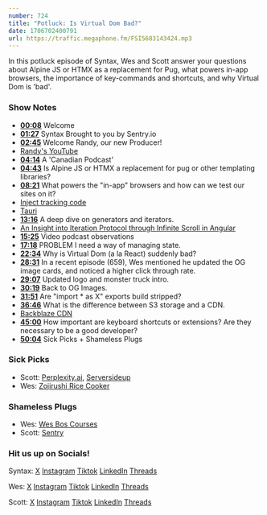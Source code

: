 ```yaml
---
number: 724
title: "Potluck: Is Virtual Dom Bad?"
date: 1706702400791
url: https://traffic.megaphone.fm/FSI5683143424.mp3
---
```


In this potluck episode of Syntax, Wes and Scott answer your questions about Alpine JS or HTMX as a replacement for Pug, what powers in-app browsers, the importance of key-commands and shortcuts, and why Virtual Dom is 'bad'.

### Show Notes

* **[00:08](#t=00:08)** Welcome
* **[01:27](#t=01:27)** Syntax Brought to you by Sentry.io
* **[02:45](#t=02:45)** Welcome Randy, our new Producer!
* [Randy's YouTube](https://www.youtube.com/@randyrektor)
* **[04:14](#t=04:14)** A 'Canadian Podcast'
* **[04:43](#t=04:43)** Is Alpine JS or HTMX a replacement for pug or other templating libraries?
* **[08:21](#t=08:21)** What powers the "in-app" browsers and how can we test our sites on it?
* [Inject tracking code](https://inappbrowser.com/)
* [Tauri](https://tauri.app/) 
* **[13:16](#t=13:16)** A deep dive on generators and iterators.
* [An Insight into Iteration Protocol through Infinite Scroll in Angular](https://blog.stackademic.com/an-insight-into-iteration-protocol-through-infinite-scroll-in-angular-a14960fede1c)
* **[15:25](#t=15:25)** Video podcast observations
* **[17:18](#t=17:18)** PROBLEM I need a way of managing state.
* **[22:34](#t=22:34)** Why is Virtual Dom (a la React) suddenly bad?
* **[28:31](#t=28:31)** In a recent episode (659), Wes mentioned he updated the OG image cards, and noticed a higher click through rate.
* **[29:07](#t=29:07)** Updated logo and monster truck intro.
* **[30:19](#t=30:19)** Back to OG Images.
* **[31:51](#t=31:51)** Are "import * as X" exports build stripped?
* **[36:46](#t=36:46)** What is the difference between S3 storage and a CDN.
* [Backblaze CDN](https://www.backblaze.com/cloud-storage/solutions/cdn)
* **[45:00](#t=45:00)** How important are keyboard shortcuts or extensions? Are they necessary to be a good developer?
* **[50:04](#t=50:04)** Sick Picks + Shameless Plugs

### Sick Picks

- Scott: [Perplexity.ai](https://www.perplexity.ai/), [Serversideup](https://serversideup.net/open-source/financial-freedom/)
- Wes: [Zojirushi Rice Cooker](https://amzn.to/3HubpTT)


### Shameless Plugs

- Wes: [Wes Bos Courses](https://wesbos.com/courses)
- Scott: [Sentry](https://sentry.io)

### Hit us up on Socials!

Syntax: [X](https://twitter.com/syntaxfm) [Instagram](https://www.instagram.com/syntax_fm/) [Tiktok](https://www.tiktok.com/@syntaxfm) [LinkedIn](https://www.linkedin.com/company/96077407/admin/feed/posts/) [Threads](https://www.threads.net/@syntax_fm)

Wes: [X](https://twitter.com/wesbos) [Instagram](https://www.instagram.com/wesbos/) [Tiktok](https://www.tiktok.com/@wesbos) [LinkedIn](https://www.linkedin.com/in/wesbos/) [Threads](https://www.threads.net/@wesbos)

Scott: [X](https://twitter.com/stolinski) [Instagram](https://www.instagram.com/stolinski/) [Tiktok](https://www.tiktok.com/@stolinski) [LinkedIn](https://www.linkedin.com/in/stolinski/) [Threads](https://www.threads.net/@stolinski)
